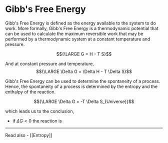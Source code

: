 # Gibb's Free Energy

Gibb's Free Energy is defined as the energy available to the system to do work. More formally, Gibb's Free Energy is a thermodynamic potential that can be used to calculate the maximum reversible work that may be performed by a thermodynamic system at a constant temperature and pressure. 

$${\LARGE G = H - T S}$$

And at constant pressure and temperature,
$${\LARGE \Delta G = \Delta H - T \Delta S}$$

Gibb's Free Energy can be used to determine the spontaneity of a process. Hence, the spontaneity of a process is determined by the entropy and the enthalpy of the reaction.

$${\LARGE \Delta G = -T \Delta S_{Universe}}$$

which leads us to the conclusion,
- if ${\Delta G <0}$ the reaction is 

---
Read also - [[Entropy]]